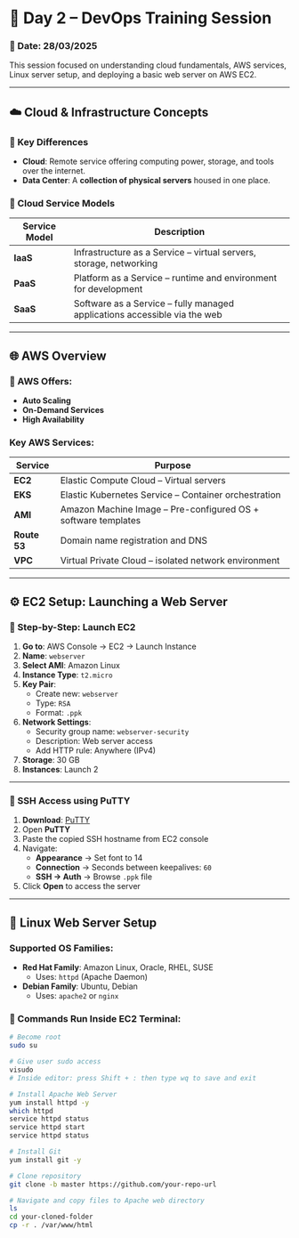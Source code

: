 # 📘 Day 2 – DevOps Training Session

### 📅 Date: 28/03/2025

This session focused on understanding cloud fundamentals, AWS services, Linux server setup, and deploying a basic web server on AWS EC2.

---

## ☁️ Cloud & Infrastructure Concepts

### 🔑 Key Differences
- **Cloud**: Remote service offering computing power, storage, and tools over the internet.
- **Data Center**: A **collection of physical servers** housed in one place.

### 🔧 Cloud Service Models
| Service Model | Description |
|---------------|-------------|
| **IaaS** | Infrastructure as a Service – virtual servers, storage, networking |
| **PaaS** | Platform as a Service – runtime and environment for development |
| **SaaS** | Software as a Service – fully managed applications accessible via the web |

---

## 🌐 AWS Overview

### 🌟 AWS Offers:
- **Auto Scaling**
- **On-Demand Services**
- **High Availability**

### Key AWS Services:
| Service | Purpose |
|---------|--------|
| **EC2** | Elastic Compute Cloud – Virtual servers |
| **EKS** | Elastic Kubernetes Service – Container orchestration |
| **AMI** | Amazon Machine Image – Pre-configured OS + software templates |
| **Route 53** | Domain name registration and DNS |
| **VPC** | Virtual Private Cloud – isolated network environment |

---

## ⚙️ EC2 Setup: Launching a Web Server

### 🔽 Step-by-Step: Launch EC2
1. **Go to**: AWS Console → EC2 → Launch Instance
2. **Name**: `webserver`
3. **Select AMI**: Amazon Linux
4. **Instance Type**: `t2.micro`
5. **Key Pair**:
   - Create new: `webserver`
   - Type: `RSA`
   - Format: `.ppk`
6. **Network Settings**:
   - Security group name: `webserver-security`
   - Description: Web server access
   - Add HTTP rule: Anywhere (IPv4)
7. **Storage**: 30 GB
8. **Instances**: Launch 2

---

### 🔑 SSH Access using PuTTY
1. **Download**: [PuTTY](https://www.putty.org/)
2. Open **PuTTY**
3. Paste the copied SSH hostname from EC2 console
4. Navigate:
   - **Appearance** → Set font to 14
   - **Connection** → Seconds between keepalives: `60`
   - **SSH → Auth** → Browse `.ppk` file
5. Click **Open** to access the server

---

## 🐧 Linux Web Server Setup

### Supported OS Families:
- **Red Hat Family**: Amazon Linux, Oracle, RHEL, SUSE
  - Uses: `httpd` (Apache Daemon)
- **Debian Family**: Ubuntu, Debian
  - Uses: `apache2` or `nginx`

### 🔧 Commands Run Inside EC2 Terminal:

```bash
# Become root
sudo su

# Give user sudo access
visudo
# Inside editor: press Shift + : then type wq to save and exit

# Install Apache Web Server
yum install httpd -y
which httpd
service httpd status
service httpd start
service httpd status

# Install Git
yum install git -y

# Clone repository
git clone -b master https://github.com/your-repo-url

# Navigate and copy files to Apache web directory
ls
cd your-cloned-folder
cp -r . /var/www/html
